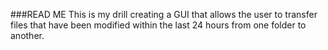 ###READ ME
This is my drill creating a GUI that allows the user to transfer files that have been modified within the last 24 hours from one folder to another.
